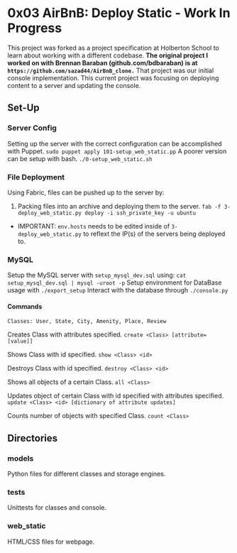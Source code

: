 # 0x03 AirBnB: Deploy Static - Work In Progress
This project was forked as a project specification at Holberton School to learn
about working with a different codebase.
**The original project I worked on with Brennan Baraban (github.com/bdbaraban)
is at ```https://github.com/sazad44/AirBnB_clone.```**
That project was our initial console implementation.
This current project was focusing on deploying content to a server and updating
the console.
## Set-Up
### Server Config
Setting up the server with the correct configuration can be accomplished with
Puppet.
```sudo puppet apply 101-setup_web_static.pp```
A poorer version can be setup with bash.
```./0-setup_web_static.sh```
### File Deployment
Using Fabric, files can be pushed up to the server by:
1. Packing files into an archive and deploying them to the server.
```fab -f 3-deploy_web_static.py deploy -i ssh_private_key -u ubuntu```
* IMPORTANT: ```env.hosts``` needs to be edited inside of
```3-deploy_web_static.py``` to reflext the IP(s) of the servers being
deployed to.
### MySQL
Setup the MySQL server with ```setup_mysql_dev.sql``` using:
```cat setup_mysql_dev.sql | mysql -uroot -p```
Setup environment for DataBase usage with ```./export_setup```
Interact with the database through ```./console.py```
#### Commands
```Classes: User, State, City, Amenity, Place, Review```

Creates Class with attributes specified.
```create <Class> [attribute=[value]]```

Shows Class with id specified.
```show <Class> <id>```

Destroys Class with id specified.
```destroy <Class> <id>```

Shows all objects of a certain Class.
```all <Class>```

Updates object of certain Class with id specified with attributes specified.
```update <Class> <id> [dictionary of attribute updates]```

Counts number of objects with specified Class.
```count <Class>```

## Directories
### models
Python files for different classes and storage engines.
### tests
Unittests for classes and console.
### web_static
HTML/CSS files for webpage.
